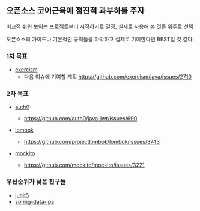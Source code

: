 

## 오픈소스 코어근육에 점진적 과부하를 주자


비교적 쉬워 보이는 프로젝트부터 시작하기로 결정, 실제로 사용해 본 것들 위주로 선택

오픈소스의 가이드나 기본적인 규칙들을 파악하고 실제로 기여한다면 BEST일 것 같다.

### 1차 목표

- [exercism](https://github.com/exercism/java)
    - 다음 이슈에 기여할 계획 https://github.com/exercism/java/issues/2710

### 2차 목표

- [auth0](https://github.com/auth0/java-jwt)
    - https://github.com/auth0/java-jwt/issues/690

- [lombok](https://github.com/projectlombok/lombok)
    - https://github.com/projectlombok/lombok/issues/3743

- [mockito](https://github.com/mockito/mockito)
    - https://github.com/mockito/mockito/issues/3221

### 우선순위가 낮은 친구들

- [junit5](https://github.com/junit-team/junit5)
- [spring-data-jpa](https://github.com/spring-projects/spring-data-jpa)
    





